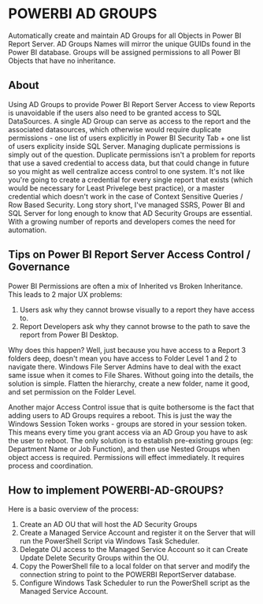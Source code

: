 # POWERBI AD GROUPS
Automatically create and maintain AD Groups for all Objects in Power BI Report Server.  AD Groups Names will mirror the unique GUIDs found in the Power BI database.  Groups will be assigned permissions to all Power BI Objects that have no inheritance.


## About

Using AD Groups to provide Power BI Report Server Access to view Reports is unavoidable if the users also need to be granted access to SQL DataSources.  A single AD Group can serve as access to the report and the associated datasources, which otherwise would require  duplicate permissions - one list of users explicitly in Power BI Security Tab + one list of users explicity inside SQL Server.  Managing duplicate permissions is simply out of the question.  Duplicate permissions isn't a problem for reports that use a saved credential to access data, but that could change in future so you might as well centralize access control to one system.  It's not like you're going to create a credential for every single report that exists (which would be necessary for Least Privelege best practice), or a master credential which doesn't work in the case of Context Sensitive Queries / Row Based Security.  Long story short, I've managed SSRS, Power BI and SQL Server for long enough to know that AD Security Groups are essential.  With a growing number of reports and developers comes the need for automation.

## Tips on Power BI Report Server Access Control / Governance

Power BI Permissions are often a mix of Inherited vs Broken Inheritance.  This leads to 2 major UX problems:

1. Users ask why they cannot browse visually to a report they have access to.
2. Report Developers ask why they cannot browse to the path to save the report from Power BI Desktop.

Why does this happen?  Well, just because you have access to a Report 3 folders deep, doesn't mean you have access to Folder Level 1 and 2 to navigate there.  Windows File Server Admins have to deal with the exact same issue when it comes to File Shares.  Without going into the details, the solution is simple.  Flatten the hierarchy, create a new folder, name it good, and set permission on the Folder Level.

Another major Access Control issue that is quite bothersome is the fact that adding users to AD Groups requires a reboot.  This is just the way the Windows Session Token works - groups are stored in your session token.  This means every time you grant access via an AD Group you have to ask the user to reboot.  The only solution is to establish pre-existing groups (eg: Department Name or Job Function), and then use Nested Groups when object access is required.  Permissions will effect immediately.  It requires process and coordination.

## How to implement POWERBI-AD-GROUPS?

Here is a basic overview of the process:

1. Create an AD OU that will host the AD Security Groups
2. Create a Managed Service Account and register it on the Server that will run the PowerShell Script via Windows Task Scheduler.
3. Delegate OU access to the Managed Service Account so it can Create Update Delete Security Groups within the OU.
3. Copy the PowerShell file to a local folder on that server and modify the connection string to point to the POWERBI ReportServer database.
4. Configure Windows Task Scheduler to run the PowerShell script as the Managed Service Account.
